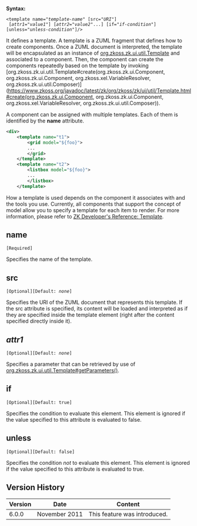 

**Syntax:**

`<template name="`*`template-name`*`" [src="`*`URI`*`"]`  
` [`*`attr1`*`="`*`value1`*`"] [`*`attr2`*`="`*`value2`*`"...] [if="`*`if-condition`*`"] [unless="`*`unless-condition`*`"]/>`

It defines a template. A template is a ZUML fragment that defines how to
create components. Once a ZUML document is interpreted, the template
will be encapsulated as an instance of
[org.zkoss.zk.ui.util.Template](https://www.zkoss.org/javadoc/latest/zk/org/zkoss/zk/ui/util/Template.html) and
associated to a component. Then, the component can create the components
repeatedly based on the template by invoking
[org.zkoss.zk.ui.util.Template#create(org.zkoss.zk.ui.Component, org.zkoss.zk.ui.Component, org.zkoss.xel.VariableResolver, org.zkoss.zk.ui.util.Composer)](https://www.zkoss.org/javadoc/latest/zk/org/zkoss/zk/ui/util/Template.html#create(org.zkoss.zk.ui.Component, org.zkoss.zk.ui.Component, org.zkoss.xel.VariableResolver, org.zkoss.zk.ui.util.Composer)).

A component can be assigned with multiple templates. Each of them is
identified by the **name** attribute.

```xml
<div>
    <template name="t1">
        <grid model="${foo}">
        ...
        </grid>
    </template>
    <template name="t2">
        <listbox model="${foo}">
        ...
        </listbox>
    </template>
```

How a template is used depends on the component it associates with and
the tools you use. Currently, all components that support the concept of
model allow you to specify a template for each item to render. For more
information, please refer to [ZK Developer's Reference: Template]({{site.baseurl}}/zk_dev_ref/mvc/template).

## name

`[Required]`

Specifies the name of the template.

## src

`[Optional][Default: `*`none`*`]`

Specifies the URI of the ZUML document that represents this template. If
the src attribute is specified, its content will be loaded and
interpreted as if they are specified inside the template element (right
after the content specified directly inside it).

## *attr1*

`[Optional][Default: `*`none`*`]`

Specifies a parameter that can be retrieved by use of
[org.zkoss.zk.ui.util.Template#getParameters()](https://www.zkoss.org/javadoc/latest/zk/org/zkoss/zk/ui/util/Template.html#getParameters()).

## if

`[Optional][Default: true]`

Specifies the condition to evaluate this element. This element is
ignored if the value specified to this attribute is evaluated to false.

## unless

`[Optional][Default: false]`

Specifies the condition *not* to evaluate this element. This element is
ignored if the value specified to this attribute is evaluated to true.

## Version History

| Version | Date          | Content                      |
|---------|---------------|------------------------------|
| 6.0.0   | November 2011 | This feature was introduced. |
